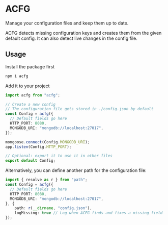 # ACFG

Manage your configuration files and keep them up to date.

ACFG detects missing configuration keys and creates them from the given default config. It can also detect live changes in the config file.

## Usage
Install the package first
```bash
npm i acfg
```

Add it to your project

```ts
import acfg from "acfg";

// Create a new config
// The configuration file gets stored in ./config.json by default
const Config = acfg({
  // Default fields go here
  HTTP_PORT: 8080,
  MONGODB_URI: "mongodb://localhost:27017",
});

mongoose.connect(Config.MONGODB_URI);
app.listen(Config.HTTP_PORT);

// Optional: export it to use it in other files
export default Config;
```

Alternatively, you can define another path for the configuration file:

```ts
import { resolve as r } from "path";
const Config = acfg({
  // Default fields go here
  HTTP_PORT: 8080,
  MONGODB_URI: "mongodb://localhost:27017",
}, {
    path: r(__dirname, "config.json"),
    logMissing: true // Log when ACFG finds and fixes a missing field
});
```